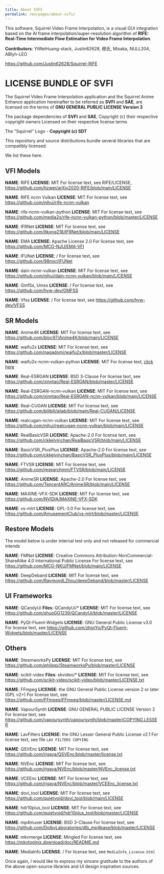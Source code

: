 ```yaml
---
title: About SVFI
permalink: /en/pages/about-svfi/
---
```


This software, Squirrel Video Frame Interpolation, is a visual GUI integration based on the AI frame interpolation/super-resolution algorithm of **RIFE: Real-Time Intermediate Flow Estimation for Video Frame Interpolation**.

**Contributors**: YiWeiHuang-stack, Justin62628, 穆氏, Misaka, NULL204, ABlyh-LEO


https://github.com/Justin62628/Squirrel-RIFE

# LICENSE BUNDLE OF SVFI

The Squirrel Video Frame Interpolation application and
the Squirrel Anime Enhance application
hereinafter to be referred as **SVFI** and **SAE**, are
licensed on the terms of **GNU GENERAL PUBLIC LICENSE Version 3**

The package dependencies of **SVFI** and **SAE**,
Copyright (c) their respective copyright owners
Licensed on their respective license terms

The "Squirrel" Logo - **Copyright (c) SDT**

This repository and source distributions bundle several libraries that are compatibly licensed.  

We list these here.

## VFI Models

**NAME**: RIFE
**LICENSE**: MIT
For license text, see RIFE/LICENSE, https://github.com/hzwer/arXiv2020-RIFE/blob/main/LICENSE

**NAME**: RIFE ncnn Vulkan
**LICENSE**: MIT
For license text, see https://github.com/nihui/rife-ncnn-vulkan

**NAME**: rife-ncnn-vulkan-python
**LICENSE**: MIT
For license text, see https://github.com/media2x/rife-ncnn-vulkan-python/blob/master/LICENSE

**NAME**: IFRNet
**LICENSE**: MIT
For license text, see https://github.com/ltkong218/IFRNet/blob/main/LICENSE

**NAME**: EMA
**LICENSE**: Apache License 2.0
For license text, see https://github.com/MCG-NJU/EMA-VFI

**NAME**: IFUNet
**LICENSE**: /
For license text, see https://github.com/98mxr/IFUNet

**NAME**: dain-ncnn-vulkan
**LICENSE**: MIT
For license text, see https://github.com/nihui/dain-ncnn-vulkan/blob/main/LICENSE

**NAME**: GmfSs, Umss
**LICENSE**: /
For license text, see https://github.com/hyw-dev/GMFSS

**NAME**: Vfss
**LICENSE**: /
For license text, see https://github.com/hyw-dev/VFSS

## SR Models

**NAME**: Anime4K
**LICENSE**: MIT
For license text, see https://github.com/bloc97/Anime4K/blob/main/LICENSE

**NAME**: waifu2x
**LICENSE**: MIT
For license text, see https://github.com/nagadomi/waifu2x/blob/master/LICENSE

**NAME**: waifu2x-ncnn-vulkan-python
**LICENSE**: MIT
For license text, [click here](https://github.com/media2x/waifu2x-ncnn-vulkan-python/blob/master/LICENSE)

**NAME**: Real-ESRGAN
**LICENSE**: BSD 3-Clause
For license text, see https://github.com/xinntao/Real-ESRGAN/blob/master/LICENSE

**NAME**: Real-ESRGAN-ncnn-vulkan
**LICENSE**: MIT
For license text, see https://github.com/xinntao/Real-ESRGAN-ncnn-vulkan/blob/main/LICENSE

**NAME**: Real-CUGAN
**LICENSE**: MIT
For license text, see https://github.com/bilibili/ailab/blob/main/Real-CUGAN/LICENSE

**NAME**: realcugan-ncnn-vulkan
**LICENSE**: MIT
For license text, see https://github.com/nihui/realcugan-ncnn-vulkan/blob/main/LICENSE

**NAME**: RealBasicVSR
**LICENSE**: Apache-2.0
For license text, see https://github.com/ckkelvinchan/RealBasicVSR/blob/main/LICENSE

**NAME**: BasicVSR_PlusPlus
**LICENSE**: Apache-2.0
For license text, see https://github.com/ckkelvinchan/BasicVSR_PlusPlus/blob/main/LICENSE

**NAME**: FTVSR
**LICENSE**: MIT
For license text, see https://github.com/researchmm/FTVSR/blob/main/LICENSE

**NAME**: AnimeSR
**LICENSE**: Apache-2.0
For license text, see https://github.com/TencentARC/AnimeSR/blob/main/LICENSE

**NAME**: MAXINE-VFX-SDK
**LICENSE**: MIT
For license text, see https://github.com/NVIDIA/MAXINE-VFX-SDK

**NAME**: vs-mlrt
**LICENSE**: GPL-3.0
For license text, see https://github.com/AmusementClub/vs-mlrt/blob/master/LICENSE

## Restore Models

The model below is under internal test only and not released for commercial intends

**NAME**: FMNet
**LICENSE**: Creative Commons Attribution-NonCommercial-ShareAlike 4.0 International Public License
For license text, see https://github.com/MCG-NKU/FMNet/blob/main/LICENSE

**NAME**: DeepDeband
**LICENSE**: MIT
For license text, see https://github.com/RaymondLZhou/deepDeband/blob/master/LICENSE

## UI Frameworks

**NAME**: QCandyUi
**Files**: QCandyUi/*
**LICENSE**: MIT
For license text, see https://github.com/shuoGG1239/QCandyUi/blob/master/LICENSE

**NAME**: PyQt-Fluent-Widgets
**LICENSE**: GNU General Public License v3.0
For license text, see https://github.com/zhiyiYo/PyQt-Fluent-Widgets/blob/master/LICENSE

## Others

**NAME**: SteamworksPy
**LICENSE**: MIT
For license text, see https://github.com/philippj/SteamworksPy/blob/master/LICENSE

**NAME**: scikit-video
**Files**: skvideo/*
**LICENSE**: MIT
For license text, see https://github.com/scikit-video/scikit-video/blob/master/LICENSE.txt

**NAME**: FFmpeg
**LICENSE**: the GNU General Public License version 2 or later (GPL v2+)
For license text, see https://github.com/FFmpeg/FFmpeg/blob/master/LICENSE.md

**NAME**: VapourSynth
**LICENSE**: GNU GENERAL PUBLIC LICENSE Version 2
For license text, see https://github.com/vapoursynth/vapoursynth/blob/master/COPYING.LESSER

**NAME**: LavFilters
**LICENSE**: the GNU Lesser General Public License v2.1
For license text, see file `LAV FILTERS COPYING`

**NAME**: QSVEnc
**LICENSE**: MIT
For license text, see https://github.com/rigaya/QSVEnc/blob/master/license.txt

**NAME**: NVEnc
**LICENSE**: MIT
For license text, see https://github.com/rigaya/NVEnc/blob/master/NVEnc_license.txt

**NAME**: VCEEnc
**LICENSE**: MIT
For license text, see https://github.com/rigaya/NVEnc/blob/master/VCEEnc_license.txt

**NAME**: dovi_tool
**LICENSE**: MIT
For license text, see https://github.com/quietvoid/dovi_tool/blob/main/LICENSE

**NAME**: hdr10plus_tool
**LICENSE**: MIT
For license text, see https://github.com/quietvoid/hdr10plus_tool/blob/master/LICENSE

**NAME**: mp4muxer
**LICENSE**: BSD 3-Clause
For license text, see https://github.com/DolbyLaboratories/dlb_mp4base/blob/master/LICENSE

**NAME**: mkvmerge
**LICENSE**: Mingled
For license text, see https://mkvtoolnix.download/doc/README.md

**NAME**: MediaInfo
**LICENSE**: /
For license text, see `MediaInfo_License.html`

Once again, I would like to express my sincere gratitude to the authors of the above open-source libraries and UI design inspiration sources.